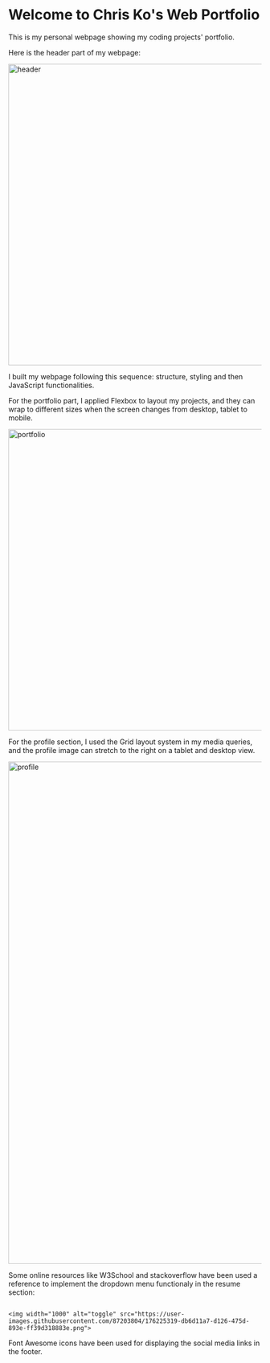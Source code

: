 # Welcome to Chris Ko's Web Portfolio

This is my personal webpage showing my coding projects' portfolio. 



Here is the header part of my webpage:


<img width="700" height="600" alt="header" src="https://user-images.githubusercontent.com/87203804/176224336-2022f9bd-80a3-4f8a-9d4e-d9d2883fab19.png">



I built my webpage following this sequence: structure, styling and then JavaScript functionalities.

For the portfolio part, I applied Flexbox to layout my projects, and they can wrap to different sizes when the screen changes from desktop, tablet to mobile.


<img width="1000" height="600" alt="portfolio" src="https://user-images.githubusercontent.com/87203804/176224362-05f306e7-5639-43e0-a626-1a6ae39953ce.png">

For the profile section, I used the Grid layout system in my media queries, and the profile image can stretch to the right on a tablet and desktop view. 


<img width="1000" alt="profile" src="https://user-images.githubusercontent.com/87203804/176224991-e621a929-8df8-41f5-9db5-5efd7bcf01d9.png">

Some online resources like W3School and stackoverflow have been used a reference to implement the dropdown menu functionaly in the resume section:
                                                                                                                                           
                                                                                                                                           <img width="1000" alt="toggle" src="https://user-images.githubusercontent.com/87203804/176225319-db6d11a7-d126-475d-893e-ff39d318883e.png">
                                                                                                                                           

Font Awesome icons have been used for displaying the social media links in the footer.



